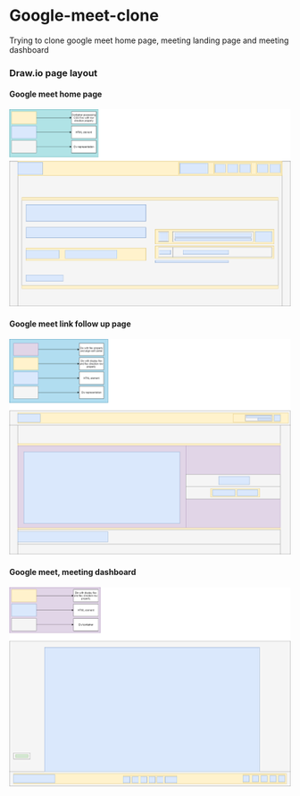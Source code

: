 # Google-meet-clone
Trying to clone google meet home page, meeting landing page and meeting dashboard

### Draw.io page layout
#### Google meet home page
![Google meet home page](https://github.com/Ashwary-Jharbade/Google-meet-clone/blob/main/assets/draw.io/google-meet-home.png)

#### Google meet link follow up page
![Google meet link follow up page](https://github.com/Ashwary-Jharbade/Google-meet-clone/blob/main/assets/draw.io/google-meet-connect-page.png)

#### Google meet, meeting dashboard
![Google meet dashboard](https://github.com/Ashwary-Jharbade/Google-meet-clone/blob/main/assets/draw.io/google-meet-screen.png)
